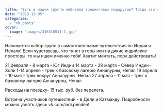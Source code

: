 ```yaml
---
title: "Есть в нашей группе любители трекинговых маршрутов? Тогда это сообщение для вас!"
date: "2013-12-05"
categories: 
  - "vk_posts"
cover:
  image: "images/316316511-1.jpg"
---
```


Начинается набор групп в самостоятельные путешествия по Индии и Непалу! Если чувствуешь, что тянет в горы или на дикие индийские просторы, то мы ищем именно тебя! Хватит мечтать, пора действовать!

<!--more-->

21 февраля - 8 марта - Юг Индии 14 марта - 28 марта - Север Индии+ Холи 1-14 апреля - трек к базовому лагерю Аннапурны, Непал 19 апреля - 10 мая - трек вокруг Аннапурны, Непал 27 апреля - 11 мая - трек к базовому лагерю Аннапурны, Непал

Расходы на поездку- 15 тыс. руб. без перелета.

Встреча участников путешествий - в Дели и Катманду. Подробности можно узнать здесь vk.com/indi.pendent

